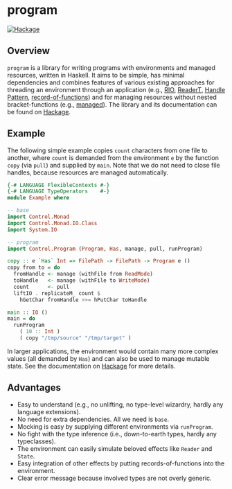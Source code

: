 # program

[![Hackage](https://img.shields.io/hackage/v/program.svg?logo=haskell&label=program)](https://hackage.haskell.org/package/program)

[RIO]: https://hackage.haskell.org/package/rio
[ReaderT]: https://www.fpcomplete.com/blog/2017/06/readert-design-pattern/
[Handle Pattern]: https://jaspervdj.be/posts/2018-03-08-handle-pattern.html
[record-of-functions]: https://discourse.haskell.org/t/records-of-functions-and-implicit-parameters/747
[managed]: https://hackage.haskell.org/package/managed
[Hackage]: https://hackage.haskell.org/package/program

## Overview

`program` is a library for writing programs with environments and managed resources, written in Haskell. It aims to be simple, has minimal dependencies and combines features of various existing approaches for threading an environment through an application (e.g., [RIO][], [ReaderT][], [Handle Pattern][], [record-of-functions][]) and for managing resources without nested bracket-functions (e.g., [managed][]). The library and its documentation can be found on [Hackage][].

## Example

The following simple example copies `count` characters from one file to another, where `count` is demanded from the environment `e` by the function `copy` (via `pull`) and supplied by `main`. Note that we do not need to close file handles, because resources are managed automatically.

```haskell
{-# LANGUAGE FlexibleContexts #-}
{-# LANGUAGE TypeOperators    #-}
module Example where

-- base
import Control.Monad
import Control.Monad.IO.Class
import System.IO

-- program
import Control.Program (Program, Has, manage, pull, runProgram)

copy :: e `Has` Int => FilePath -> FilePath -> Program e ()
copy from to = do
  fromHandle <- manage (withFile from ReadMode)
  toHandle   <- manage (withFile to WriteMode)
  count      <- pull
  liftIO . replicateM_ count $
    hGetChar fromHandle >>= hPutChar toHandle

main :: IO ()
main = do
  runProgram
    ( 10 :: Int )
    ( copy "/tmp/source" "/tmp/target" )
```

In larger applications, the environment would contain many more complex values (all demanded by `Has`) and can also be used to manage mutable state. See the documentation on [Hackage][] for more details.

## Advantages

* Easy to understand (e.g., no unlifting, no type-level wizardry, hardly any language extensions).
* No need for extra dependencies. All we need is `base`.
* Mocking is easy by supplying different environments via `runProgram`.
* No fight with the type inference (i.e., down-to-earth types, hardly any typeclasses).
* The environment can easily simulate beloved effects like `Reader` and `State`.
* Easy integration of other effects by putting records-of-functions into the environment.
* Clear error message because involved types are not overly generic.